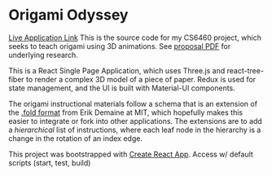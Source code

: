 # Origami Odyssey
[Live Application Link](https://origamiodyssey.herokuapp.com/)
This is the source code for my CS6460 project, which seeks to teach origami using 3D animations.
See [proposal PDF](https://github.com/robbwdoering/origamiodyssey/blob/main/CS6460%20Proposal.pdf) for underlying research.

This is a React Single Page Application, which uses Three.js and react-tree-fiber to render a complex 3D model of a piece of paper.
Redux is used for state management, and the UI is built with Material-UI components.

The origami instructional materials follow a schema that is an extension of the [.fold format](http://erikdemaine.org/papers/FOLD_CGW2016/) from Erik Demaine at MIT, which hopefully makes this easier to integrate or fork into other applications. The extensions are to add a _hierarchical_ list of instructions, where each leaf node in the hierarchy is a change in the rotation of an index edge.

This project was bootstrapped with [Create React App](https://github.com/facebook/create-react-app). Access w/ default scripts (start, test, build)
